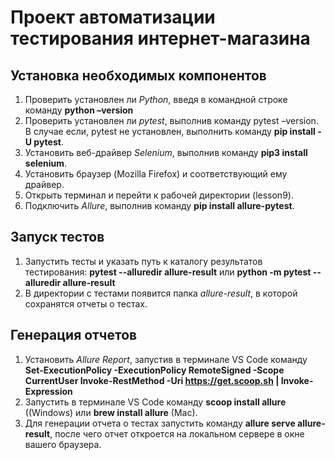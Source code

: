 # Проект автоматизации тестирования интернет-магазина
## Установка необходимых компонентов
1)	Проверить установлен ли  _Python_, введя в командной строке  команду **python –version**
2)	Проверить установлен ли _pytest_, выполнив команду pytest –version. В случае если, pytest не установлен,  выполнить команду **pip install -U pytest**.
3)	Установить веб-драйвер _Selenium_, выполнив команду **pip3 install selenium**.
4)	Установить браузер (Mozilla Firefox) и соответствующий ему драйвер.
5)	Открыть терминал и перейти к рабочей директории (lesson9).
6)	Подключить _Allure_, выполнив команду **pip install allure-pytest**.
	
## Запуск тестов
1)	Запустить тесты и указать путь к каталогу результатов тестирования: **pytest --alluredir allure-result** или **python -m pytest --alluredir allure-result**
2)	В директории с тестами появится папка _allure-result_, в которой сохранятся отчеты о тестах.
   
## Генерация отчетов
1)	Установить _Allure Report_, запустив в терминале VS Code команду **Set-ExecutionPolicy -ExecutionPolicy RemoteSigned -Scope CurrentUser Invoke-RestMethod -Uri https://get.scoop.sh | Invoke-Expression**
2)	Запустить в терминале VS Code команду **scoop install allure** ((Windows) или **brew install allure** (Mac).
3)	Для генерации отчета о тестах запустить команду **allure serve allure-result**, после чего отчет откроется на локальном сервере в окне вашего браузера. 

